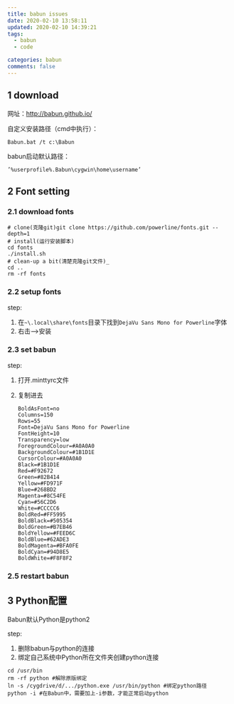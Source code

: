 ```yaml
---
title: babun issues
date: 2020-02-10 13:58:11
updated: 2020-02-10 14:39:21
tags:
  - babun
  - code

categories: babun
comments: false
---
```



## 1 download

网址：http://babun.github.io/



自定义安装路径（cmd中执行）：

```
Babun.bat /t c:\Babun
```



babun启动默认路径：

```
’%userprofile%.Babun\cygwin\home\username’
```

## 2 Font setting

### 2.1 download fonts

```
# clone(克隆git)git clone https://github.com/powerline/fonts.git --depth=1
# install(运行安装脚本)
cd fonts
./install.sh
# clean-up a bit(清楚克隆git文件)_
cd ..
rm -rf fonts
```

### 2.2 setup fonts

step:

1. 在`~\.local\share\fonts`目录下找到`DejaVu Sans Mono for Powerline`字体
2. 右击-->安装

<!-- more -->

### 2.3 set babun

step:

1. 打开.minttyrc文件

2. 复制进去

   ```
   BoldAsFont=no
   Columns=150
   Rows=55
   Font=DejaVu Sans Mono for Powerline
   FontHeight=10
   Transparency=low
   ForegroundColour=#A0A0A0
   BackgroundColour=#1B1D1E
   CursorColour=#A0A0A0
   Black=#1B1D1E
   Red=#F92672
   Green=#82B414
   Yellow=#FD971F
   Blue=#268BD2
   Magenta=#8C54FE
   Cyan=#56C2D6
   White=#CCCCC6
   BoldRed=#FF5995
   BoldBlack=#505354
   BoldGreen=#B7EB46
   BoldYellow=#FEED6C
   BoldBlue=#62ADE3
   BoldMagenta=#BFA0FE
   BoldCyan=#94D8E5
   BoldWhite=#F8F8F2
   ```

### 2.5 restart babun

## 3 Python配置

Babun默认Python是python2

step:

1. 删除babun与python的连接
2. 绑定自己系统中Python所在文件夹创建python连接

```
cd /usr/bin
rm -rf python #解除原版绑定
ln -s /cygdrive/d/.../python.exe /usr/bin/python #绑定python路径
python -i #在Babun中，需要加上-i参数，才能正常启动python
```



